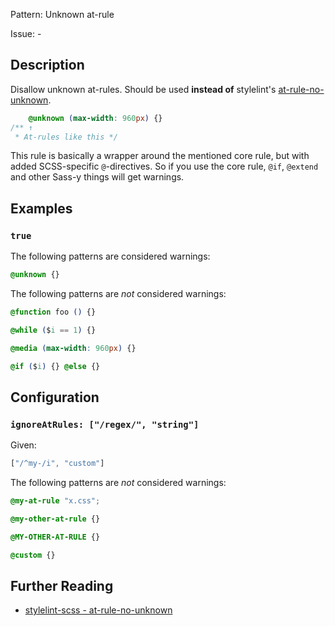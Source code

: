 Pattern: Unknown at-rule

Issue: -

## Description

Disallow unknown at-rules. Should be used **instead of** stylelint's [at-rule-no-unknown](http://stylelint.io/user-guide/rules/at-rule-no-unknown/).

```css
    @unknown (max-width: 960px) {}
/** ↑
 * At-rules like this */
```

This rule is basically a wrapper around the mentioned core rule, but with added SCSS-specific `@`-directives. So if you use the core rule, `@if`, `@extend` and other Sass-y things will get warnings.

## Examples

### `true`

The following patterns are considered warnings:

```css
@unknown {}
```

The following patterns are *not* considered warnings:

```css
@function foo () {}
```

```css
@while ($i == 1) {}
```

```css
@media (max-width: 960px) {}
```

```css
@if ($i) {} @else {}
```

## Configuration

### `ignoreAtRules: ["/regex/", "string"]`

Given:

```js
["/^my-/i", "custom"]
```

The following patterns are *not* considered warnings:

```css
@my-at-rule "x.css";
```

```css
@my-other-at-rule {}
```

```css
@MY-OTHER-AT-RULE {}
```

```css
@custom {}
```

## Further Reading

* [stylelint-scss - at-rule-no-unknown](https://github.com/kristerkari/stylelint-scss/blob/master/src/rules/at-rule-no-unknown)